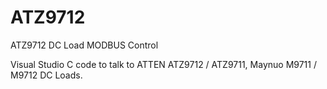 # ATZ9712
ATZ9712 DC Load MODBUS Control

Visual Studio C code to talk to ATTEN ATZ9712 / ATZ9711, Maynuo M9711 / M9712 DC Loads.
